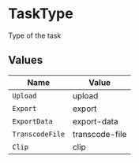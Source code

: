# TaskType

Type of the task


## Values

| Name            | Value           |
| --------------- | --------------- |
| `Upload`        | upload          |
| `Export`        | export          |
| `ExportData`    | export-data     |
| `TranscodeFile` | transcode-file  |
| `Clip`          | clip            |
